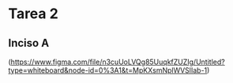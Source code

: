 # Tarea 2
## Inciso A

(https://www.figma.com/file/n3cuUoLVQg85UuqkfZUZIg/Untitled?type=whiteboard&node-id=0%3A1&t=MpKXsmNplWVSlIab-1)